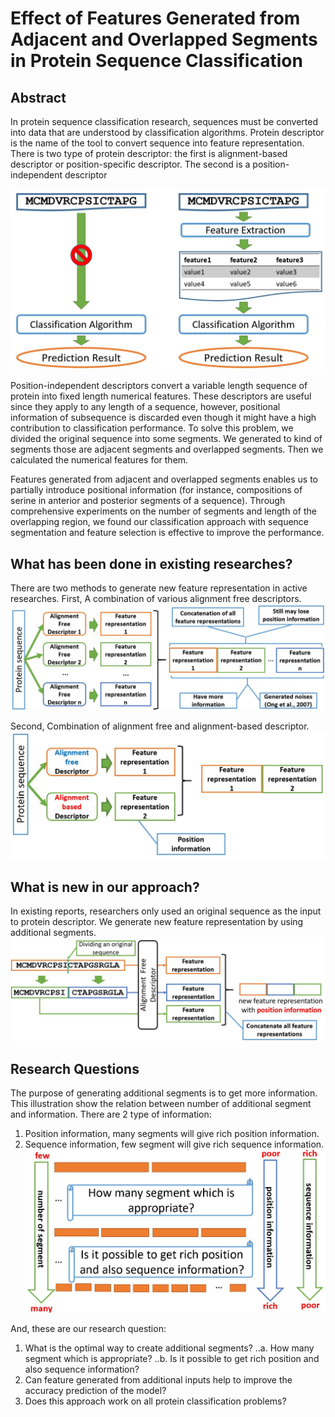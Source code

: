 # Effect of Features Generated from Adjacent and Overlapped Segments in Protein Sequence Classification

## Abstract
In protein sequence classification research, sequences must be converted into data that are understood by classification algorithms. Protein descriptor is the name of the tool to convert sequence into feature representation. There is two type of protein descriptor: the first is alignment-based descriptor or position-specific descriptor. The second is a position-independent descriptor

![feature extraction](https://github.com/rezafaisal/ProteinSequenceClassificationProject/blob/master/images/01.JPG)

Position-independent descriptors convert a variable length sequence of protein into fixed length numerical features. These descriptors are useful since they apply to any length of a sequence, however, positional information of subsequence is discarded even though it might have a high contribution to classification performance. To solve this problem, we divided the original sequence into some segments. We generated to kind of segments those are adjacent segments and overlapped segments. Then we calculated the numerical features for them.

Features generated from adjacent and overlapped segments enables us to partially introduce positional information (for instance, compositions of serine in anterior and posterior segments of a sequence). Through comprehensive experiments on the number of segments and length of the overlapping region, we found our classification approach with sequence segmentation and feature selection is effective to improve the performance. 

## What has been done in existing researches?
There are two methods to generate new feature representation in active researches. First, A combination of various alignment free descriptors.
![combination of alignment free descriptors](https://github.com/rezafaisal/ProteinSequenceClassificationProject/blob/master/images/02.JPG)

Second, Combination of alignment free and alignment-based descriptor.
![alignment free & alignment-based descriptors](https://github.com/rezafaisal/ProteinSequenceClassificationProject/blob/master/images/03.JPG)

## What is new in our approach?
In existing reports, researchers only used an original sequence as the input to protein descriptor. We generate new feature representation by using additional segments.
![what is new](https://github.com/rezafaisal/ProteinSequenceClassificationProject/blob/master/images/04.JPG)

## Research Questions
The purpose of generating additional segments is to get more information. This illustration show the relation between number of additional segment and information. There are 2 type of information:
1. Position information, many segments will give rich position information.
2. Sequence information, few segment will give rich sequence information.
![problem](https://github.com/rezafaisal/ProteinSequenceClassificationProject/blob/master/images/05.JPG)

And, these are our research question:
1. What is the optimal way to create additional segments?
..a. How many segment which is appropriate?
..b. Is it possible to get rich position and also sequence information?
2. Can feature generated from additional inputs help to improve the accuracy prediction of the model?
3. Does this approach work on all protein classification problems?

